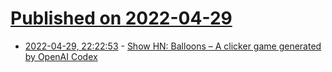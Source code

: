 # [Published on 2022-04-29](index.md)

* [2022-04-29, 22:22:53](https://news.ycombinator.com/item?id=31211280) - [Show HN: Balloons – A clicker game generated by OpenAI Codex](https://www.shawnmatthewcrawford.com/balloons-the-balloon-clicker-game.html)
